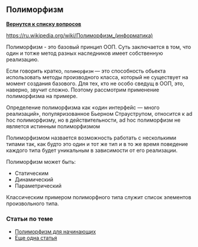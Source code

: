 ## Полиморфизм

[**Вернутся к списку вопросов**](https://github.com/Torlopov-Andrey/hh_interview_ios/blob/master/ios_questions_interview.md)

https://ru.wikipedia.org/wiki/Полиморфизм_(информатика)

Полиморфизм - это базовый принцип ООП. Суть заключается в том, что один и тотже метод
разных наследников имеет собственную реализацию.

Если говорить кратко, ```полиморфизм``` — это способность обьекта использовать методы производного класса, который не существует на момент создания базового. Для тех, кто не особо сведущ в ООП, это, наверно, звучит сложно. Поэтому рассмотрим применение полиморфизма на примере.

Определение полиморфизма как «один интерфейс — много реализаций», популяризованное Бьерном Страуструпом, относится к ad hoc полиморфизму, но в действительности, ad hoc полиморфизм не является истинным полиморфизмом

Полиморфизмом назвается возможность работать с несколькими типами так, как будто это один и тот же тип и в то же время поведение каждого типа будет уникальным в зависимости от его реализации.


Полиморфизм может быть:
* Статическим
* Динамический
* Параметрический

Классическим примером полиморфного типа служит список элементов произвольного типа.



### Статьи по теме

* [Полиморфизм для начинающих](https://habrahabr.ru/post/37576/)
* [Еще одна статья](http://java-course.ru/begin/polymorphism/)
